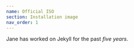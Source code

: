 ```yaml
---
name: Official ISO
section: Installation image
nav_order: 1
---
```


Jane has worked on Jekyll for the past *five years*.
